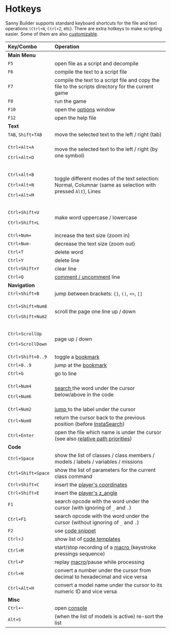 # Hotkeys

Sanny Builder supports standard keyboard shortcuts for the file and text operations `(Ctrl+N`, `Ctrl+Z`, etc\). There are extra hotkeys to make scripting easier. Some of them are also [customizable](editor/options/hotkeys.md).

<table>
  <thead>
    <tr>
      <th style="text-align:left">Key/Combo</th>
      <th style="text-align:left">Operation</th>
    </tr>
  </thead>
  <tbody>
    <tr>
      <td style="text-align:left"><b>Main Menu</b>
      </td>
      <td style="text-align:left"></td>
    </tr>
    <tr>
      <td style="text-align:left"><code>F5</code>
      </td>
      <td style="text-align:left">open file as a script and decompile</td>
    </tr>
    <tr>
      <td style="text-align:left"><code>F6</code>
      </td>
      <td style="text-align:left">compile the text to a script file</td>
    </tr>
    <tr>
      <td style="text-align:left"><code>F7</code>
      </td>
      <td style="text-align:left">compile the text to a script file and copy the file to the scripts directory
        for the current game</td>
    </tr>
    <tr>
      <td style="text-align:left"><code>F8</code>
      </td>
      <td style="text-align:left">run the game</td>
    </tr>
    <tr>
      <td style="text-align:left"><code>F10</code>
      </td>
      <td style="text-align:left">open the <a href="editor/options/">options</a> window</td>
    </tr>
    <tr>
      <td style="text-align:left"><code>F12</code>
      </td>
      <td style="text-align:left">open the help file</td>
    </tr>
    <tr>
      <td style="text-align:left"><b>Text</b>
      </td>
      <td style="text-align:left"></td>
    </tr>
    <tr>
      <td style="text-align:left"><code>TAB</code>, <code>Shift+TAB</code>
      </td>
      <td style="text-align:left">move the selected text to the left / right (tab)</td>
    </tr>
    <tr>
      <td style="text-align:left">
        <p><code>Ctrl+Alt+A</code>
        </p>
        <p><code>Ctrl+Alt+D</code>
        </p>
      </td>
      <td style="text-align:left">move the selected text to the left / right (by one symbol)</td>
    </tr>
    <tr>
      <td style="text-align:left">
        <p><code>Ctrl+Alt+B</code>
        </p>
        <p><code>Ctrl+Alt+N</code>
        </p>
        <p><code>Ctrl+Alt+M</code>
        </p>
      </td>
      <td style="text-align:left">toggle different modes of the text selection: Normal, Columnar (same as
        selection with pressed <code>Alt</code>), Lines</td>
    </tr>
    <tr>
      <td style="text-align:left">
        <p><code>Ctrl+Shift+U</code>
        </p>
        <p><code>Ctrl+Shift+L</code>
        </p>
      </td>
      <td style="text-align:left">make word uppercase / lowercase</td>
    </tr>
    <tr>
      <td style="text-align:left"><code>Ctrl+Num+</code>
      </td>
      <td style="text-align:left">increase the text size (zoom in)</td>
    </tr>
    <tr>
      <td style="text-align:left"><code>Ctrl+Num-</code>
      </td>
      <td style="text-align:left">decrease the text size (zoom out)</td>
    </tr>
    <tr>
      <td style="text-align:left"><code>Ctrl+T</code>
      </td>
      <td style="text-align:left">delete word</td>
    </tr>
    <tr>
      <td style="text-align:left"><code>Ctrl+Y</code>
      </td>
      <td style="text-align:left">delete line</td>
    </tr>
    <tr>
      <td style="text-align:left"><code>Ctrl+Shift+Y</code>
      </td>
      <td style="text-align:left">clear line</td>
    </tr>
    <tr>
      <td style="text-align:left"><code>Ctrl+Q</code>
      </td>
      <td style="text-align:left"><a href="features.md#commenting-code">comment / uncomment</a> line</td>
    </tr>
    <tr>
      <td style="text-align:left"><b>Navigation</b>
      </td>
      <td style="text-align:left"></td>
    </tr>
    <tr>
      <td style="text-align:left"><code>Ctrl+Shift+B</code>
      </td>
      <td style="text-align:left">jump between brackets: <code>{}</code>, <code>()</code>, <code>&lt;&gt;</code>, <code>[]</code>
      </td>
    </tr>
    <tr>
      <td style="text-align:left">
        <p><code>Ctrl+Shift+Num8</code>
        </p>
        <p><code>Ctrl+Shift+Num2</code>
        </p>
      </td>
      <td style="text-align:left">scroll the page one line up / down</td>
    </tr>
    <tr>
      <td style="text-align:left">
        <p><code>Ctrl+ScrollUp</code> 
        </p>
        <p><code>Ctrl+ScrollDown</code>
        </p>
      </td>
      <td style="text-align:left">page up / down</td>
    </tr>
    <tr>
      <td style="text-align:left"><code>Ctrl+Shift+0..9</code>
      </td>
      <td style="text-align:left">toggle a <a href="features.md#bookmarks-quick-jump">bookmark</a>
      </td>
    </tr>
    <tr>
      <td style="text-align:left"><code>Ctrl+0..9</code>
      </td>
      <td style="text-align:left">jump at the <a href="features.md#bookmarks-quick-jump">bookmark</a>
      </td>
    </tr>
    <tr>
      <td style="text-align:left"><code>Ctrl+G</code>
      </td>
      <td style="text-align:left">go to line</td>
    </tr>
    <tr>
      <td style="text-align:left">
        <p><code>Ctrl+Num4</code>
        </p>
        <p><code>Ctrl+Num6</code>
        </p>
      </td>
      <td style="text-align:left"><a href="features.md#instasearch">search </a>the word under the cursor
        below/above in the code</td>
    </tr>
    <tr>
      <td style="text-align:left"><code>Ctrl+Num2</code>
      </td>
      <td style="text-align:left"><a href="features.md#instasearch">jump </a>to the label under the cursor</td>
    </tr>
    <tr>
      <td style="text-align:left"><code>Ctrl+Num8</code>
      </td>
      <td style="text-align:left">return the cursor back to the previous position (before <a href="features.md#instasearch">InstaSearch</a>)</td>
    </tr>
    <tr>
      <td style="text-align:left"><code>Ctrl+Enter</code>
      </td>
      <td style="text-align:left">open the file which name is under the cursor (see also <a href="coding/directives.md#usdinclude">relative path priorities</a>)</td>
    </tr>
    <tr>
      <td style="text-align:left"><b>Code</b>
      </td>
      <td style="text-align:left"></td>
    </tr>
    <tr>
      <td style="text-align:left"><code>Ctrl+Space</code>
      </td>
      <td style="text-align:left">show the list of classes / class members / models / labels / variables
        / missions</td>
    </tr>
    <tr>
      <td style="text-align:left"><code>Ctrl+Shift+Space</code>
      </td>
      <td style="text-align:left">show the list of parameters for the current class command</td>
    </tr>
    <tr>
      <td style="text-align:left"><code>Ctrl+Shift+C</code>
      </td>
      <td style="text-align:left">insert the <a href="features.md#player-coordinates-management">player&apos;s coordinates</a>
      </td>
    </tr>
    <tr>
      <td style="text-align:left"><code>Ctrl+Shift+E</code>
      </td>
      <td style="text-align:left">insert the <a href="features.md#player-coordinates-management">player&apos;s z_angle</a>
      </td>
    </tr>
    <tr>
      <td style="text-align:left"><code>F1</code>
      </td>
      <td style="text-align:left">search opcode with the word under the cursor (with ignoring of <code>_</code> and <code>.</code>)</td>
    </tr>
    <tr>
      <td style="text-align:left"><code>Ctrl+F1</code>
      </td>
      <td style="text-align:left">search opcode with the word under the cursor (without ignoring of <code>_</code> and <code>.</code>)</td>
    </tr>
    <tr>
      <td style="text-align:left"><code>F2</code>
      </td>
      <td style="text-align:left">use <a href="features.md#code-snippets">code snippet</a>
      </td>
    </tr>
    <tr>
      <td style="text-align:left"><code>Ctrl+J</code>
      </td>
      <td style="text-align:left">show list of <a href="features.md#code-templates">code templates</a>
      </td>
    </tr>
    <tr>
      <td style="text-align:left"><code>Ctrl+M</code>
      </td>
      <td style="text-align:left">start/stop recording of a <a href="features.md#keypress-recording-macro">macro </a>(keystroke
        pressings sequence)</td>
    </tr>
    <tr>
      <td style="text-align:left"><code>Ctrl+P</code>
      </td>
      <td style="text-align:left">replay <a href="features.md#keypress-recording-macro">macro</a>/pause while
        processing</td>
    </tr>
    <tr>
      <td style="text-align:left"><code>Ctrl+H</code>
      </td>
      <td style="text-align:left">convert a number under the cursor from decimal to hexadecimal and vice
        versa</td>
    </tr>
    <tr>
      <td style="text-align:left"><code>Ctrl+Alt+H</code>
      </td>
      <td style="text-align:left">convert a model name under the cursor to its numeric ID and vice versa</td>
    </tr>
    <tr>
      <td style="text-align:left"><b>Misc</b>
      </td>
      <td style="text-align:left"></td>
    </tr>
    <tr>
      <td style="text-align:left"><code>Ctrl+~</code>
      </td>
      <td style="text-align:left">open <a href="console.md">console</a>
      </td>
    </tr>
    <tr>
      <td style="text-align:left"><code>Alt+S</code>
      </td>
      <td style="text-align:left">(when the list of models is active) re-sort the list</td>
    </tr>
  </tbody>
</table>